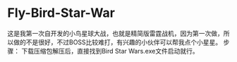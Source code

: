 ﻿# Fly-Bird-Star-War
这是我第一次自开发的小鸟星球大战，也就是精简版雷霆战机，因为第一次做，所以做的不是很好，不过BOSS比较难打，有兴趣的小伙伴可以帮我点个小星星。
步骤：
下载压缩包解压后，直接找到Bird Star Wars.exe文件启动就行。
